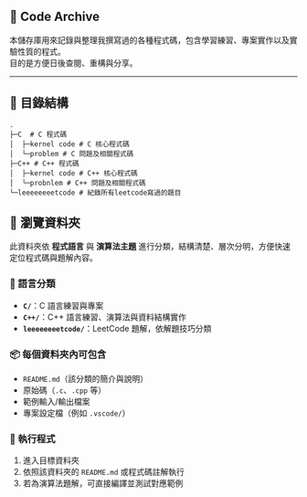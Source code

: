 ## 📂 Code Archive

本儲存庫用來記錄與整理我撰寫過的各種程式碼，包含學習練習、專案實作以及實驗性質的程式。  
目的是方便日後查閱、重構與分享。

---

## 📑 目錄結構

```text
.
├─C  # C 程式碼
│  ├─kernel code # C 核心程式碼
│  └─problem # C 問題及相關程式碼
├─C++ # C++ 程式碼
│  ├─kernel code # C++ 核心程式碼
│  └─probnlem # C++ 問題及相關程式碼
└─leeeeeeeetcode # 紀錄所有leetcode寫過的題目

```

## 📂 瀏覽資料夾  

此資料夾依 **程式語言** 與 **演算法主題** 進行分類，結構清楚、層次分明，方便快速定位程式碼與題解內容。  

### 📑 語言分類
- **`C/`**：C 語言練習與專案  
- **`C++/`**：C++ 語言練習、演算法與資料結構實作  
- **`leeeeeeeetcode/`**：LeetCode 題解，依解題技巧分類  


### 📦 每個資料夾內可包含
- `README.md`（該分類的簡介與說明）  
- 原始碼（`.c`、`.cpp` 等）  
- 範例輸入/輸出檔案  
- 專案設定檔（例如 `.vscode/`）  

### 🚀 執行程式
1. 進入目標資料夾  
2. 依照該資料夾的 `README.md` 或程式碼註解執行  
3. 若為演算法題解，可直接編譯並測試對應範例
